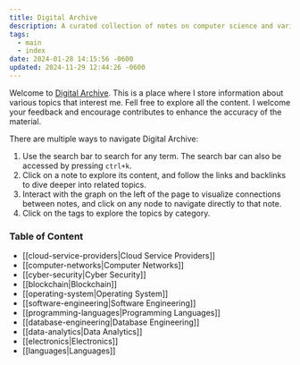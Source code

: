 ```yaml
---
title: Digital Archive
description: A curated collection of notes on computer science and various other topics I've explored over the years.
tags:
  - main
  - index
date: 2024-01-28 14:15:56 -0600
updated: 2024-11-29 12:44:26 -0600
---
```


Welcome to [Digital Archive](https://notes.davidvarghese.net). This is a place where I store information about various topics that interest me. Fell free to explore all the content. I welcome your feedback and encourage contributes to enhance the accuracy of the material.

There are multiple ways to navigate Digital Archive:
1. Use the search bar to search for any term. The search bar can also be accessed by pressing `ctrl+k`.
2. Click on a note to explore its content, and follow the links and backlinks to dive deeper into related topics.
3. Interact with the graph on the left of the page to visualize connections between notes, and click on any node to navigate directly to that note.
4. Click on the tags to explore the topics by category.


### Table of Content

* [[cloud-service-providers|Cloud Service Providers]]
* [[computer-networks|Computer Networks]]
* [[cyber-security|Cyber Security]]
* [[blockchain|Blockchain]]
* [[operating-system|Operating System]]
* [[software-engineering|Software Engineering]]
* [[programming-languages|Programming Languages]]
* [[database-engineering|Database Engineering]]
* [[data-analytics|Data Analytics]]
* [[electronics|Electronics]]
* [[languages|Languages]]
